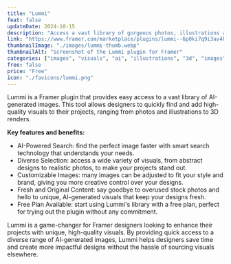 ```yaml
---
title: "Lummi"
feat: false
updateDate: 2024-10-15
description: "Access a vast library of gorgeous photos, illustrations and 3D renders in your Framer projects."
link: "https://www.framer.com/marketplace/plugins/lummi--6p0ki7q9i3av4klw8fakjn7wj/?via=julesvcode"
thumbnailImage: "./images/lummi-thumb.webp"
thumbnailAlt: "Screenshot of the Lummi plugin for Framer"
categories: ["images", "visuals", "ai", "illustrations", "3d", "images", "library", "free"]
free: false
price: "Free"
icon: "./favicons/lummi.png"
---
```


Lummi is a Framer plugin that provides easy access to a vast library of AI-generated images. This tool allows designers to quickly find and add high-quality visuals to their projects, ranging from photos and illustrations to 3D renders.

<b>Key features and benefits:</b>

- AI-Powered Search: find the perfect image faster with smart search technology that understands your needs.
- Diverse Selection: access a wide variety of visuals, from abstract designs to realistic photos, to make your projects stand out.
- Customizable Images: many images can be adjusted to fit your style and brand, giving you more creative control over your designs.
- Fresh and Original Content: say goodbye to overused stock photos and hello to unique, AI-generated visuals that keep your designs fresh.
- Free Plan Available: start using Lummi's library with a free plan, perfect for trying out the plugin without any commitment.

Lummi is a game-changer for Framer designers looking to enhance their projects with unique, high-quality visuals. By providing quick access to a diverse range of AI-generated images, Lummi helps designers save time and create more impactful designs without the hassle of sourcing visuals elsewhere.
